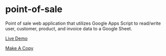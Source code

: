 # point-of-sale

Point of sale web application that utilizes Google Apps Script to read/write user, customer, product, and invoice data to a Google Sheet.

[Live Demo](https://script.google.com/macros/s/AKfycby_WfAMfU8bnlJ1r67PdkP8ka7ORPEeQSe9arpZ92e9trgdoRUAswAdpIKIWH7QnHUQ/exec?username=john1234&password=hello)

[Make A Copy](https://docs.google.com/spreadsheets/d/1uKAn2GxC8snd-DSCTUHs8NajyMOpyue29YjNHUr2_L8/copy?usp=sharing)
